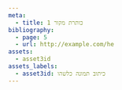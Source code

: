 ```yaml
---
meta:
  - title: כותרת מקור 1
bibliography:
  - page: 5
  - url: http://example.com/he
assets:
  - asset3id
assets_labels:
  - asset3id: כיתוב תמונה כלשהו
---
```

